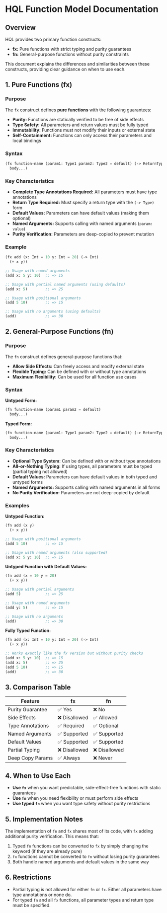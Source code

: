 # HQL Function Model Documentation

## Overview

HQL provides two primary function constructs:

- **fx:** Pure functions with strict typing and purity guarantees
- **fn:** General-purpose functions without purity constraints

This document explains the differences and similarities between these constructs, providing clear guidance on when to use each.

## 1. Pure Functions (fx)

### Purpose

The `fx` construct defines **pure functions** with the following guarantees:

- **Purity:** Functions are statically verified to be free of side effects
- **Type Safety:** All parameters and return values must be fully typed
- **Immutability:** Functions must not modify their inputs or external state
- **Self-Containment:** Functions can only access their parameters and local bindings

### Syntax

```lisp
(fx function-name (param1: Type1 param2: Type2 = default) (-> ReturnType)
  body...)
```

### Key Characteristics

- **Complete Type Annotations Required:** All parameters must have type annotations
- **Return Type Required:** Must specify a return type with the `(-> Type)` form
- **Default Values:** Parameters can have default values (making them optional)
- **Named Arguments:** Supports calling with named arguments (`param: value`)
- **Purity Verification:** Parameters are deep-copied to prevent mutation

### Example

```lisp
(fx add (x: Int = 10 y: Int = 20) (-> Int)
  (+ x y))

;; Usage with named arguments
(add x: 5 y: 10)  ;; => 15

;; Usage with partial named arguments (using defaults)
(add x: 5)        ;; => 25

;; Usage with positional arguments
(add 5 10)        ;; => 15

;; Usage with no arguments (using defaults)
(add)             ;; => 30
```

## 2. General-Purpose Functions (fn)

### Purpose

The `fn` construct defines general-purpose functions that:

- **Allow Side Effects:** Can freely access and modify external state
- **Flexible Typing:** Can be defined with or without type annotations
- **Maximum Flexibility:** Can be used for all function use cases

### Syntax

**Untyped Form:**
```lisp
(fn function-name (param1 param2 = default)
  body...)
```

**Typed Form:**
```lisp
(fn function-name (param1: Type1 param2: Type2 = default) (-> ReturnType)
  body...)
```

### Key Characteristics

- **Optional Type System:** Can be defined with or without type annotations
- **All-or-Nothing Typing:** If using types, all parameters must be typed (partial typing not allowed)
- **Default Values:** Parameters can have default values in both typed and untyped forms
- **Named Arguments:** Supports calling with named arguments in all forms
- **No Purity Verification:** Parameters are not deep-copied by default

### Examples

**Untyped Function:**
```lisp
(fn add (x y)
  (+ x y))

;; Usage with positional arguments
(add 5 10)        ;; => 15

;; Usage with named arguments (also supported)
(add x: 5 y: 10)  ;; => 15
```

**Untyped Function with Default Values:**
```lisp
(fn add (x = 10 y = 20)
  (+ x y))

;; Usage with partial arguments
(add 5)           ;; => 25

;; Usage with named arguments
(add y: 5)        ;; => 15

;; Usage with no arguments
(add)             ;; => 30
```

**Fully Typed Function:**
```lisp
(fn add (x: Int = 10 y: Int = 20) (-> Int)
  (+ x y))

;; Works exactly like the fx version but without purity checks
(add x: 5 y: 10)  ;; => 15
(add x: 5)        ;; => 25
(add 5 10)        ;; => 15
(add)             ;; => 30
```

## 3. Comparison Table

| Feature | fx | fn |
|---------|----|----|
| Purity Guarantee | ✅ Yes | ❌ No |
| Side Effects | ❌ Disallowed | ✅ Allowed |
| Type Annotations | ✅ Required | ✅ Optional |
| Named Arguments | ✅ Supported | ✅ Supported |
| Default Values | ✅ Supported | ✅ Supported |
| Partial Typing | ❌ Disallowed | ❌ Disallowed |
| Deep Copy Params | ✅ Always | ❌ Never |

## 4. When to Use Each

- **Use `fx`** when you want predictable, side-effect-free functions with static guarantees
- **Use `fn`** when you need flexibility or must perform side effects
- **Use typed `fn`** when you want type safety without purity restrictions

## 5. Implementation Notes

The implementation of `fn` and `fx` shares most of its code, with `fx` adding additional purity verification. This means that:

1. Typed `fn` functions can be converted to `fx` by simply changing the keyword (if they are already pure)
2. `fx` functions cannot be converted to `fn` without losing purity guarantees
3. Both handle named arguments and default values in the same way

## 6. Restrictions

- Partial typing is not allowed for either `fn` or `fx`. Either all parameters have type annotations or none do.
- For typed `fn` and all `fx` functions, all parameter types and return type must be specified.